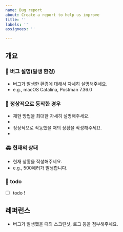 ```yaml
---
name: Bug report
about: Create a report to help us improve
title: ''
labels: ''
assignees: ''

---
```


## 개요

### 🐞 버그 설명(발생 환경)
* 버그가 발생한 환경에 대해서 자세히 설명해주세요.
* e.g., macOS Catalina, Postman 7.36.0

### 🚗 정상적으로 동작한 경우
* 재현 방법을 최대한 자세히 설명해주세요.
* 
* 정상적으로 작동했을 때의 상황을 작성해주세요.
* 

### 🚑 현재의 상태
* 현재 상황을 작성해주세요.
* e.g., 500에러가 발생합니다.

### 📝 todo
- [ ] todo !


## 레퍼런스
* 버그가 발생했을 때의 스크린샷, 로그 등을 첨부해주세요.
